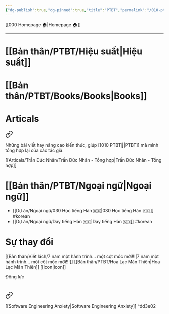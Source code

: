 ```yaml
---
{"dg-publish":true,"dg-pinned":true,"title":"PTBT","permalink":"/010-ptbt/","pinned":true,"dgPassFrontmatter":true}
---
```



[[000 Homepage 🏠\|Homepage 🏠]]

---

# [[Bản thân/PTBT/Hiệu suất\|Hiệu suất]] 


# [[Bản thân/PTBT/Books/Books\|Books]]

# Articals

<div class="transclusion internal-embed is-loaded"><a class="markdown-embed-link" href="/articals/articals/" aria-label="Open link"><svg xmlns="http://www.w3.org/2000/svg" width="24" height="24" viewBox="0 0 24 24" fill="none" stroke="currentColor" stroke-width="2" stroke-linecap="round" stroke-linejoin="round" class="svg-icon lucide-link"><path d="M10 13a5 5 0 0 0 7.54.54l3-3a5 5 0 0 0-7.07-7.07l-1.72 1.71"></path><path d="M14 11a5 5 0 0 0-7.54-.54l-3 3a5 5 0 0 0 7.07 7.07l1.71-1.71"></path></svg></a><div class="markdown-embed">




Những bài viết hay nâng cao kiến thức, giúp [[010 PTBT🧐\|PTBT]] mà mình tổng hợp lại của các tác giả.

[[Articals/Trần Đức Nhân/Trần Đức Nhân - Tổng hợp\|Trần Đức Nhân - Tổng hợp]]

</div></div>


# [[Bản thân/PTBT/Ngoại ngữ\|Ngoại ngữ]]
- [[Dự án/Ngoại ngữ/030 Học tiếng Hàn 🇰🇷\|030 Học tiếng Hàn 🇰🇷]] #korean
- [[Dự án/Ngoại ngữ/Dạy tiếng Hàn 🇰🇷\|Dạy tiếng Hàn 🇰🇷]] #korean

# Sự thay đổi

<div class="transclusion internal-embed is-loaded"><div class="markdown-embed">



[[Bản thân/Viết lách/7 năm một hành trình... một cột mốc mới!!!\|7 năm một hành trình... một cột mốc mới!!!]]
[[Bản thân/PTBT/Hoa Lạc Mãn Thiên\|Hoa Lạc Mãn Thiên]]
[[icon\|icon]] 

</div></div>


Động lực
# 
<div class="transclusion internal-embed is-loaded"><a class="markdown-embed-link" href="/dong-luc/" aria-label="Open link"><svg xmlns="http://www.w3.org/2000/svg" width="24" height="24" viewBox="0 0 24 24" fill="none" stroke="currentColor" stroke-width="2" stroke-linecap="round" stroke-linejoin="round" class="svg-icon lucide-link"><path d="M10 13a5 5 0 0 0 7.54.54l3-3a5 5 0 0 0-7.07-7.07l-1.72 1.71"></path><path d="M14 11a5 5 0 0 0-7.54-.54l-3 3a5 5 0 0 0 7.07 7.07l1.71-1.71"></path></svg></a><div class="markdown-embed">




[[Software Engineering Anxiety\|Software Engineering Anxiety]] ^dd3e02


</div></div>

